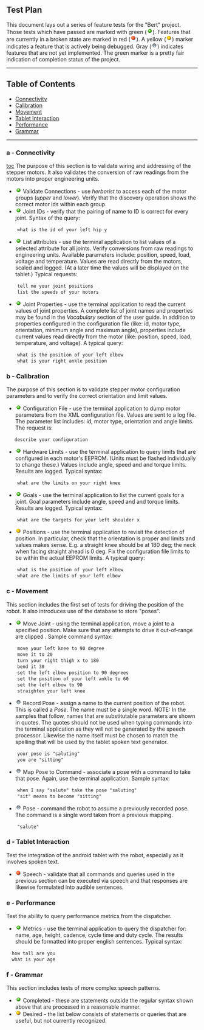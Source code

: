## Test Plan

This document lays out a series of feature tests for the "Bert" project. Those tests which have passed are marked with green (![green](/images/ball_green.png)). Features that are currently in a broken state are marked in red (![red](/images/ball_red.png)).  A yellow (![yellow](/images/ball_yellow.png)) marker indicates
a feature that is actively being debugged. Gray (![gray](/images/ball_gray.png)) indicates features that are not yet implemented. The green marker is a pretty fair indication of completion status of the project.


***************************************************************
## Table of Contents <a id="table-of-contents"></a>
  * [Connectivity](#connectivity)
  * [Calibration](#calibration)
  * [Movement](#movement)
  * [Tablet Interaction](#tablet)
  * [Performance](#performance)
  * [Grammar](#grammar)

*********************************************************
### a - Connectivity <a id="connectivity"></a>
[toc](#table-of-contents)
The purpose of this section is to validate wiring and addressing of the stepper motors.
It also validates the conversion of raw readings from the motors into proper engineering
units.
* ![green](/images/ball_green.png) Validate Connections  - use *herborist* to access each of the motor groups (*upper* and *lower*). Verify that the discovery operation shows the correct motor ids within each group.
* ![green](/images/ball_green.png) Joint IDs - verify that the pairing of name to ID
is correct for every joint.  Syntax of the query:
```
    what is the id of your left hip y
```
* ![green](/images/ball_green.png) List attributes - use the terminal application to list
values of a selected attribute for all joints. Verify conversions from raw readings
to engineering units. Available
 parameters include: position, speed, load, voltage and temperature. Values are read directly
from the motors, scaled and logged.
(At a later time the values will be displayed on the tablet.) Typical requests:
```
    tell me your joint positions
    list the speeds of your motors
```
* ![green](/images/ball_green.png) Joint Properties - use the terminal application to
read the current values of joint properties. A complete list of joint names and properties may be found
in the *Vocabulary* section of the user guide. In addition to properties configured in the configuration
file (like: id, motor type, orientation, minimum angle and maximum angle), properties include current
values read directly from the motor (like: position, speed, load, temperature,
and voltage). A typical query:
```
    what is the position of your left elbow
    what is your right ankle position
```
### b - Calibration <a id="calibration"></a>
The purpose of this section is to validate stepper motor configuration parameters
and to verify the correct orientation and limit values.

* ![green](/images/ball_green.png) Configuration File - use the terminal application to
dump motor parameters from the XML configuration file. Values are sent to a log file.
The parameter list includes: id, motor type, orientation and angle limits. The request is:
```
   describe your configuration
```
* ![green](/images/ball_green.png) Hardware Limits - use the terminal application to query limits
that are configured in each motor's EEPROM. (Units must be flashed individually to change these.)
Values include angle, speed and and torque limits. Results are logged.
Typical syntax:
```
    what are the limits on your right knee
```
* ![green](/images/ball_green.png) Goals - use the terminal application to list
the current goals for a joint. Goal parameters
include angle, speed and and torque limits. Results are logged.
Typical syntax:
```
    what are the targets for your left shoulder x
```
* ![yellow](/images/ball_yellow.png) Positions - use the terminal application to
revisit the detection of position. In particular, check that the orientation is
proper and limits and values makes sense. E.g. a straight knee should be at 180 deg; the neck
when facing straight ahead is 0 deg. Fix the configuration file limits to be within the actual
EEPROM limits. A typical query:
```
    what is the position of your left elbow
    what are the limits of your left elbow
```

### c - Movement <a id="movement"></a>
This section includes the first set of tests for driving the position of the robot.
It also introduces use of the database to store "poses".

* ![green](/images/ball_green.png) Move Joint - using the terminal application,
move a joint to a specified position. Make sure that any attempts to drive it
out-of-range are clipped . Sample command syntax:
```
    move your left knee to 90 degree
    move it to 20
    turn your right thigh x to 180
    bend it 30
    set the left elbow position to 90 degrees
    set the position of your left ankle to 60
    set the left elbow to 90
    straighten your left knee
```

* ![gray](/images/ball_gray.png) Record Pose - assign a name to the current position
of the robot. This is called a *Pose*. The name must be a single word. NOTE: In the
samples that follow, names that are substitutable parameters are shown in quotes.
The quotes should not be used when typing commands into the terminal application
as they will not be generated by the speech processor. Likewise the name itself must
be chosen to match the spelling that will be used by the tablet spoken text generator.
```
    your pose is "saluting"
    you are "sitting"
```
* ![gray](/images/ball_gray.png) Map Pose to Command - associate a pose with a command to
take that pose. Again, use the terminal application. Sample syntax:
```
    when I say "salute" take the pose "saluting"
    "sit" means to become "sitting"
```
* ![gray](/images/ball_gray.png) Pose - command the robot to assume a previously recorded
pose. The command is a single word taken from a previous mapping.
```
    "salute"
```
### d - Tablet Interaction <a id="tablet"></a>
Test the integration of the android tablet with the robot, especially as it involves
spoken text.
* ![red](/images/ball_red.png) Speech - validate that all commands and queries
used in the previous section can be executed via speech and that responses are
likewise formulated into audible sentences.

### e - Performance <a id="performance"></a>
Test the ability to query performance metrics from the dispatcher.
* ![green](/images/ball_green.png) Metrics - use the terminal application to query
the dispatcher for: name, age, height, cadence, cycle time and duty cycle. The results
should be formatted into proper english sentences. Typical syntax:
```
  how tall are you
  what is your age
```

### f - Grammar <a id="grammar"></a>
This section includes tests of more complex speech patterns.
* ![green](/images/ball_green.png) Completed  - these are statements outside the regular
syntax shown above that are processed in a reasonable manner.
* ![yellow](/images/ball_yellow.png) Desired  - the list below consists of statements or queries
that are useful, but not currently recognized.
